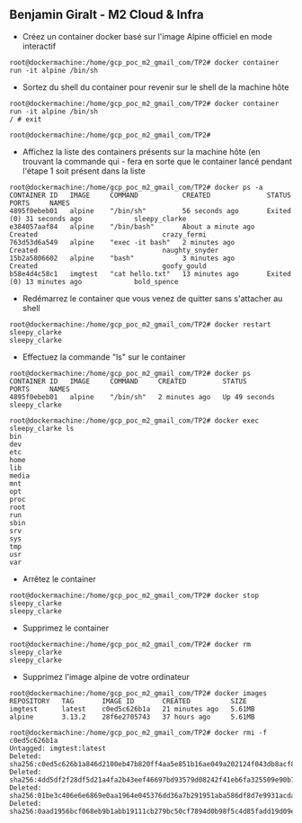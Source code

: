 ## Benjamin Giralt - M2 Cloud & Infra

- Créez un container docker basé sur l'image Alpine officiel en mode interactif

```
root@dockermachine:/home/gcp_poc_m2_gmail_com/TP2# docker container run -it alpine /bin/sh
```

- Sortez du shell du container pour revenir sur le shell de la machine hôte
```
root@dockermachine:/home/gcp_poc_m2_gmail_com/TP2# docker container run -it alpine /bin/sh
/ # exit

root@dockermachine:/home/gcp_poc_m2_gmail_com/TP2#
```

- Affichez la liste des containers présents sur la machine hôte (en trouvant la commande qui - fera en sorte que le container lancé pendant l'étape 1 soit présent dans la liste
```
root@dockermachine:/home/gcp_poc_m2_gmail_com/TP2# docker ps -a
CONTAINER ID   IMAGE     COMMAND           CREATED              STATUS                      PORTS     NAMES
4895f0ebeb01   alpine    "/bin/sh"         56 seconds ago       Exited (0) 31 seconds ago             sleepy_clarke
e384057aaf84   alpine    "/bin/bash"       About a minute ago   Created                               crazy_fermi
763d53d6a549   alpine    "exec -it bash"   2 minutes ago        Created                               naughty_snyder
15b2a5806602   alpine    "bash"            3 minutes ago        Created                               goofy_gould
b58e4d4c58c1   imgtest   "cat hello.txt"   13 minutes ago       Exited (0) 13 minutes ago             bold_spence
```

- Redémarrez le container que vous venez de quitter sans s'attacher au shell
```
root@dockermachine:/home/gcp_poc_m2_gmail_com/TP2# docker restart sleepy_clarke
sleepy_clarke
```

- Effectuez la commande "ls" sur le container
```
root@dockermachine:/home/gcp_poc_m2_gmail_com/TP2# docker ps
CONTAINER ID   IMAGE     COMMAND     CREATED         STATUS          PORTS     NAMES
4895f0ebeb01   alpine    "/bin/sh"   2 minutes ago   Up 49 seconds             sleepy_clarke

root@dockermachine:/home/gcp_poc_m2_gmail_com/TP2# docker exec sleepy_clarke ls
bin
dev
etc
home
lib
media
mnt
opt
proc
root
run
sbin
srv
sys
tmp
usr
var
```

- Arrêtez le container
```
root@dockermachine:/home/gcp_poc_m2_gmail_com/TP2# docker stop sleepy_clarke
sleepy_clarke
```

- Supprimez le container
```
root@dockermachine:/home/gcp_poc_m2_gmail_com/TP2# docker rm sleepy_clarke
sleepy_clarke
```

- Supprimez l'image alpine de votre ordinateur
```
root@dockermachine:/home/gcp_poc_m2_gmail_com/TP2# docker images
REPOSITORY   TAG       IMAGE ID       CREATED          SIZE
imgtest      latest    c0ed5c626b1a   21 minutes ago   5.61MB
alpine       3.13.2    28f6e2705743   37 hours ago     5.61MB

root@dockermachine:/home/gcp_poc_m2_gmail_com/TP2# docker rmi -f c0ed5c626b1a
Untagged: imgtest:latest
Deleted: sha256:c0ed5c626b1a846d2100eb47b820ff4aa5e851b16ae049a202124f043db8acf8
Deleted: sha256:4dd5df2f28df5d21a4fa2b43eef46697bd93579d08242f41eb6fa325509e90b7
Deleted: sha256:01be3c406e6e6869e0aa1964e045376dd36a7b291951aba586df8d7e9931acda
Deleted: sha256:0aad1956bcf068eb9b1abb19111cb279bc50cf7894d0b98f5c4d85fadd19d09e
```